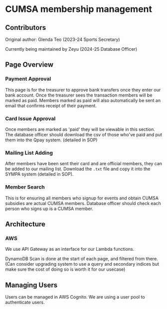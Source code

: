 # CUMSA membership management

## Contributors

Original author: Glenda Teo (2023-24 Sports Secretary)

Currently being maintained by Zeyu (2024-25 Database Officer)

## Page Overview

### Payment Approval

This page is for the treasurer to approve bank transfers once they enter our bank account. Once the treasurer sees the transaction members will be marked as paid. Members marked as paid will also automatically be sent an email that confirms receipt of their payment.

### Card Issue Approval

Once members are marked as 'paid' they will be viewable in this section. The database officer should download the csv of those who've paid and put them into the Qpay system. (detailed in SOP)

### Mailing List Adding

After members have been sent their card and are official members, they can be added to our mailing list. Download the `.txt` file and copy it into the SYMPA system (detailed in SOP).

### Member Search

This is for ensuring all members who signup for events and obtain CUMSA subsidies are actual CUMSA members. Database officer should check each person who signs up is a CUMSA member.

## Architecture

### AWS

We use API Gateway as an interface for our Lambda functions.

DynamoDB Scan is done at the start of each page, and filtered from there. (Can consider upgrading system to use a query and secondary indices but make sure the cost of doing so is worth it for our usecase)

## Managing Users

Users can be managed in AWS Cognito. We are using a user pool to authenticate users.
